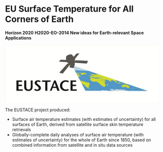 # EU Surface Temperature for All Corners of Earth

**Horizon 2020**
**H2020-EO-2014 New ideas for Earth-relevant Space Applications**

![EUSTACE Logo](/images/eustace.jpg)

The EUSTACE project produced: 

* Surface air temperature estimates (with estimates of uncertainty) for all surfaces of Earth, derived from satellite surface skin temperature retrievals 
* Globally-complete daily analyses of surface air temperature (with estimates of uncertainty) for the whole of Earth since 1850, based on combined information from satellite and in situ data sources
